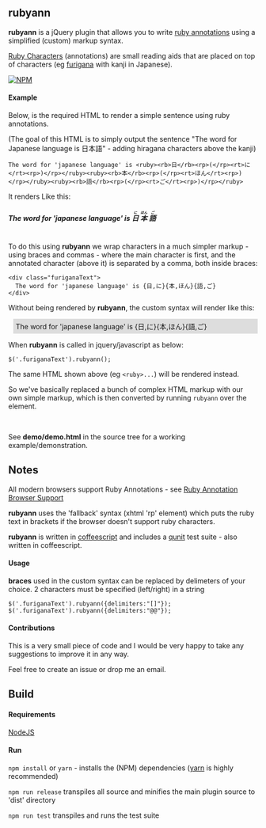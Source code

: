 rubyann
-------

**rubyann** is a jQuery plugin that allows you to write [ruby annotations](https://en.wikipedia.org/wiki/Ruby_character) using a simplified (custom) markup syntax.

[Ruby Characters](http://en.wikipedia.org/wiki/Ruby_character) (annotations) are small reading aids that are placed on top of characters (eg [furigana](http://en.wikipedia.org/wiki/Furigana) with kanji in Japanese).

[![NPM](https://nodei.co/npm/rubyann.png)](https://nodei.co/npm/rubyann/)

#### Example

Below, is the required HTML to render a simple sentence using ruby annotations.

(The goal of this HTML is to simply output the sentence "The word for Japanese language is 日本語" - adding hiragana characters above the kanji)

`The word for 'japanese language' is <ruby><rb>日</rb><rp>(</rp><rt>に</rt><rp>)</rp></ruby><ruby><rb>本</rb><rp>(</rp><rt>ほん</rt><rp>)</rp></ruby><ruby><rb>語</rb><rp>(</rp><rt>ご</rt><rp>)</rp></ruby>`

It renders Like this:
#####  The word for 'japanese language' is <ruby>  <rb>日</rb>	<rp>(</rp>	<rt>に</rt>	<rp>)</rp></ruby><ruby>  <rb>本</rb>	<rp>(</rp>	<rt>ほん</rt>	<rp>)</rp></ruby><ruby>  <rb>語</rb>	<rp>(</rp>	<rt>ご</rt>	<rp>)</rp></ruby>

#
To do this using __rubyann__ we wrap characters in a much simpler markup - using braces and commas - where the main character is first, and the annotated character (above it) is separated by a comma, both inside braces:

    <div class="furiganaText">
      The word for 'japanese language' is {日,に}{本,ほん}{語,ご}
    </div>

Without being rendered by __rubyann__, the custom syntax will render like this:

<div style="background-color:#dddddd;padding:5px;margin-left:10px">
The word for 'japanese language' is {日,に}{本,ほん}{語,ご}
</div>

When __rubyann__ is called in jquery/javascript as below:

    $('.furiganaText').rubyann();

The same HTML shown above (eg `<ruby>...`) will be rendered instead.

So we've basically replaced a bunch of complex HTML markup with our own simple markup, which is then converted by running `rubyann` over the element.

<br/>

See __demo/demo.html__ in the source tree for a working example/demonstration.


## Notes

All modern browsers support Ruby Annotations - see [Ruby Annotation Browser Support](http://caniuse.com/#feat=ruby)

__rubyann__ uses the 'fallback' syntax (xhtml 'rp' element) which puts the ruby text in brackets if the browser doesn't support ruby characters.

__rubyann__ is written in [coffeescript](http://jashkenas.github.com/coffee-script/) and includes a [qunit](https://qunitjs.com/) test suite - also written in coffeescript.

#### Usage
__braces__ used in the custom syntax can be replaced by delimeters of your choice. 2 characters must be specified (left/right) in a string

    $('.furiganaText').rubyann({delimiters:"[]"});
    $('.furiganaText').rubyann({delimiters:"@@"});

#### Contributions
This is a very small piece of code and I would be very happy to take any suggestions to improve it in any way.

Feel free to create an issue or drop me an email.

## Build
#### Requirements

[NodeJS](http://www.nodejs.org)

#### Run
`npm install` or `yarn` - installs the (NPM) dependencies ([yarn](https://yarnpkg.com/) is highly recommended)

`npm run release` transpiles all source and minifies the main plugin source to 'dist' directory

`npm run test` transpiles and runs the test suite

